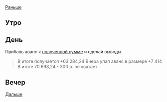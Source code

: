 [Раньше](2020.07.24.md)  
## Утро
## День
Прибавь аванс к [полученной сумме](2020.07.10.md##Работа) и сделай выводы.
> В итоге получается +63 284,24
Вчера упал аванс в размере +7 414
В итоге 70 698,24 - 300 р. не хватает
## Вечер
[Дальше](2020.07.26.md)